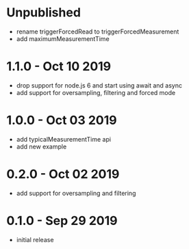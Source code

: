 Unpublished
===========

  * rename triggerForcedRead to triggerForcedMeasurement
  * add maximumMeasurementTime

1.1.0 - Oct 10 2019
===================

  * drop support for node.js 6 and start using await and async
  * add support for oversampling, filtering and forced mode

1.0.0 - Oct 03 2019
===================

  * add typicalMeasurementTime api
  * add new example

0.2.0 - Oct 02 2019
===================

  * add support for oversampling and filtering

0.1.0 - Sep 29 2019
===================

  * initial release

